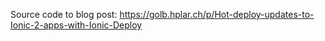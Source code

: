 Source code to blog post: https://golb.hplar.ch/p/Hot-deploy-updates-to-Ionic-2-apps-with-Ionic-Deploy
